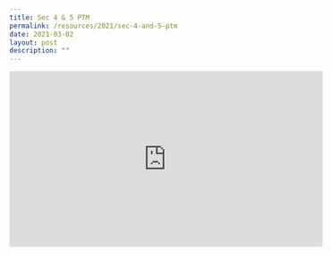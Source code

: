 ```yaml
---
title: Sec 4 & 5 PTM
permalink: /resources/2021/sec-4-and-5-ptm
date: 2021-03-02
layout: post
description: ""
---
```

<iframe width="560" height="315" src="https://www.youtube.com/embed/6VBkMAikcKo" title="YouTube video player" frameborder="0" allow="accelerometer; autoplay; clipboard-write; encrypted-media; gyroscope; picture-in-picture" allowfullscreen></iframe>